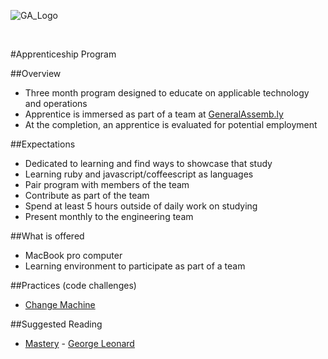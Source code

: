![GA_Logo](https://raw.github.com/generalassembly/ga-ruby-on-rails-for-devs/master/images/ga.png)

<br/>

#Apprenticeship Program

##Overview

- Three month program designed to educate on applicable technology and operations
- Apprentice is immersed as part of a team at [GeneralAssemb.ly](http://generalassemb.ly)
- At the completion, an apprentice is evaluated for potential employment

##Expectations

- Dedicated to learning and find ways to showcase that study
- Learning ruby and javascript/coffeescript as languages
- Pair program with members of the team
- Contribute as part of the team
- Spend at least 5 hours outside of daily work on studying
- Present monthly to the engineering team

##What is offered

- MacBook pro computer
- Learning environment to participate as part of a team

##Practices (code challenges)

- [Change Machine](https://github.com/generalassembly/apprenticeship/blob/master/code-challenges/change-machine.md)

##Suggested Reading

- [Mastery](http://www.scribd.com/doc/257928/-Mastery-by-George-Leonard) - [George Leonard](http://en.wikipedia.org/wiki/George_Leonard)

